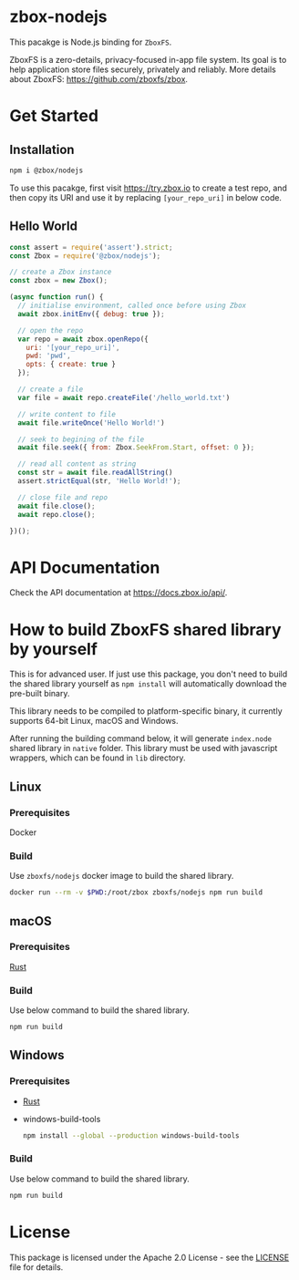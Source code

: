 # zbox-nodejs

This pacakge is Node.js binding for `ZboxFS`.

ZboxFS is a zero-details, privacy-focused in-app file system. Its goal is
to help application store files securely, privately and reliably. More details
about ZboxFS: https://github.com/zboxfs/zbox.

# Get Started

## Installation

```sh
npm i @zbox/nodejs
```

To use this pacakge, first visit https://try.zbox.io to create a test repo, and
then copy its URI and use it by replacing `[your_repo_uri]` in below code.

## Hello World

```js
const assert = require('assert').strict;
const Zbox = require('@zbox/nodejs');

// create a Zbox instance
const zbox = new Zbox();

(async function run() {
  // initialise environment, called once before using Zbox
  await zbox.initEnv({ debug: true });

  // open the repo
  var repo = await zbox.openRepo({
    uri: '[your_repo_uri]',
    pwd: 'pwd',
    opts: { create: true }
  });

  // create a file
  var file = await repo.createFile('/hello_world.txt')

  // write content to file
  await file.writeOnce('Hello World!')

  // seek to begining of the file
  await file.seek({ from: Zbox.SeekFrom.Start, offset: 0 });

  // read all content as string
  const str = await file.readAllString()
  assert.strictEqual(str, 'Hello World!');

  // close file and repo
  await file.close();
  await repo.close();

})();
```

# API Documentation

Check the API documentation at https://docs.zbox.io/api/.

# How to build ZboxFS shared library by yourself

This is for advanced user. If just use this package, you don't need to build
the shared library yourself as `npm install` will automatically download the
pre-built binary.

This library needs to be compiled to platform-specific binary, it currently
supports 64-bit Linux, macOS and Windows.

After running the building command below, it will generate `index.node` shared
library in `native` folder. This library must be used with javascript wrappers,
which can be found in `lib` directory.

## Linux

### Prerequisites

Docker

### Build

Use `zboxfs/nodejs` docker image to build the shared library.

```sh
docker run --rm -v $PWD:/root/zbox zboxfs/nodejs npm run build
```

## macOS

### Prerequisites

[Rust](https://www.rust-lang.org/)

### Build

Use below command to build the shared library.

```sh
npm run build
```

## Windows

### Prerequisites

- [Rust](https://www.rust-lang.org/)

- windows-build-tools
  ```sh
  npm install --global --production windows-build-tools
  ```

### Build

Use below command to build the shared library.

```sh
npm run build
```

# License

This package is licensed under the Apache 2.0 License - see the [LICENSE](LICENSE)
file for details.
